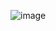 ![image](https://user-images.githubusercontent.com/39308313/144626552-cd1173fb-67cf-4561-9f7e-90dbc7e01145.png)
